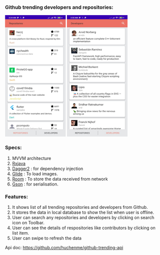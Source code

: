 ### Github trending developers and repositories:

<img src="GithubTrendingDevsRepo/images/developer_screen.jpeg" width="200" height="400" />                      <img src="GithubTrendingDevsRepo/images/repository_screen.jpeg" width="200" height="400" />


### Specs:
1. MVVM architecture
2. [Rxjava](https://github.com/ReactiveX/RxJava) 
3. [Dagger2](https://dagger.dev/) : for dependency injection
4. [Glide](https://github.com/bumptech/glide) : To load images.
5. [Room](https://developer.android.com/topic/libraries/architecture/room?gclid=CjwKCAjwg6b0BRBMEiwANd1_SKza47k0w0wYSNXqT6RJMaZQKMDhVin3Y4HaCq9PF5Hjn_bz846qMhoC0GoQAvD_BwE&gclsrc=aw.ds) : To store the data received from network
6. [Gson](https://github.com/google/gson) : for serialisation.

### Features:
1. It shows list of all trending repositories and developers from Github.
2. It stores the data in local database to show the list when user is offline.
3. User can search any repositories and developers by clicking on search icon on Toolbar.
4. User can see the details of respositories like contributors by clicking on list item.
5. User can swipe to refresh the data

Api doc: https://github.com/huchenme/github-trending-api
